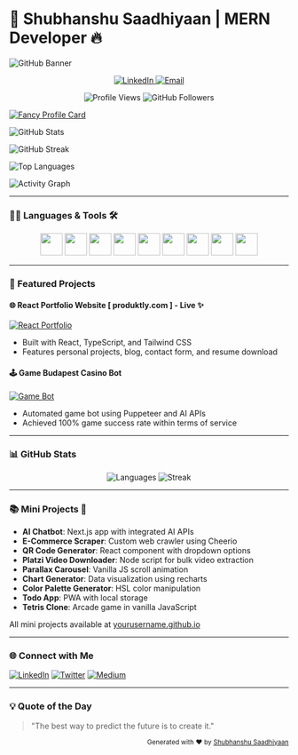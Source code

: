 # 🌟 Shubhanshu Saadhiyaan | MERN Developer 🔥
![GitHub Banner](https://raw.githubusercontent.com/CodeshShubh/assets/main/banner.svg)
<p align="center">
  <a href="https://www.linkedin.com/in/shubhanshu-saadhiyaaan-26b728269">
    <img src="https://img.shields.io/badge/LinkedIn-Connect-blue.svg?style=flat-square&logo=linkedin" alt="LinkedIn">
  </a>
  <a href="mailto:shubhanshu.saadhiyaan@gmail.com">
    <img src="https://img.shields.io/badge/Email-Contact-red.svg?style=flat-square&logo=gmail" alt="Email">
  </a>
</p>

<p align="center">
  <img src="https://komarev.com/ghpvc/?username=CodeshShubh&style=flat-square&color=blue" alt="Profile Views">
  <img src="https://img.shields.io/github/followers/CodeshShubh?style=flat-square&logo=github" alt="GitHub Followers">
</p>

[![Fancy Profile Card](https://fancy-readme-stats.vercel.app/api?username=CODESHSHUBH&theme=beach&show_icons=true&include_all_commits=true&title=Shubhanshu%Saadhiyaan&description=Your%20GitHub%20Stats)](https://github.com/max1mde/fancy-readme-stats)

![GitHub Stats](https://github-readme-stats.vercel.app/api?username=CodeshShubh&show_icons=true&theme=react&count_private=true)


![GitHub Streak](https://github-readme-streak-stats.herokuapp.com/?user=CodeshShubh&theme=react)


![Top Languages](https://github-readme-stats.vercel.app/api/top-langs/?username=CodeshShubh&layout=compact&theme=react)


![Activity Graph](https://github-readme-stats.vercel.app/api?username=CodeshShubh&show_icons=true&theme=react)

---

### 👨‍💻 Languages & Tools 🛠️
<p align="center">
  <img src="https://cdn.jsdelivr.net/gh/devicons/devicon/icons/javascript/javascript-original.svg" width="40" height="40"/>
  <img src="https://cdn.jsdelivr.net/gh/devicons/devicon/icons/typescript/typescript-original.svg" width="40" height="40"/>
  <img src="https://cdn.jsdelivr.net/gh/devicons/devicon/icons/react/react-original.svg" width="40" height="40"/>
  <img src="https://cdn.jsdelivr.net/gh/devicons/devicon/icons/nodejs/nodejs-original.svg" width="40" height="40"/>
  <img src="https://cdn.jsdelivr.net/gh/devicons/devicon/icons/mongodb/mongodb-original.svg" width="40" height="40"/>
  <img src="https://cdn.jsdelivr.net/gh/devicons/devicon/icons/express/express-original.svg" width="40" height="40"/>
  <img src="https://cdn.jsdelivr.net/gh/devicons/devicon/icons/bootstrap/bootstrap-original.svg" width="40" height="40"/>
  <img src="https://cdn.jsdelivr.net/gh/devicons/devicon/icons/redux/redux-original.svg" width="40" height="40"/>
  <img src="https://cdn.jsdelivr.net/gh/devicons/devicon/icons/postman/postman-original.svg" width="40" height="40"/>
</p>

---

### 🚀 Featured Projects
#### 🌐 **React Portfolio Website** [ produktly.com ] - Live ✨
[![React Portfolio](https://github.com/CodeshShubh/react-portfolio/blob/main/screenshot.png?raw=true)](https://produktly.com)
- Built with React, TypeScript, and Tailwind CSS
- Features personal projects, blog, contact form, and resume download

#### 🕹️ **Game Budapest Casino Bot** 
[![Game Bot](https://github.com/CodeshShubh/game-budapest-bot/blob/main/bot.gif?raw=true)](https://github.com/yourusername/game-budapest-bot)
- Automated game bot using Puppeteer and AI APIs
- Achieved 100% game success rate within terms of service

---

### 📊 GitHub Stats
<p align="center">
  <img src="https://github-readme-stats.vercel.app/api/top-langs/?CodeshShubh=CodeshShubh&layout=compact&theme=react&langs_count=10" alt="Languages">
  <img src="https://github-readme-streak-stats.herokuapp.com/?user=CodeshShubh&theme=react&exclude_days=Sunday" alt="Streak">
</p>

---

### 📚 Mini Projects 🎉
- **AI Chatbot**: Next.js app with integrated AI APIs
- **E-Commerce Scraper**: Custom web crawler using Cheerio
- **QR Code Generator**: React component with dropdown options
- **Platzi Video Downloader**: Node script for bulk video extraction
- **Parallax Carousel**: Vanilla JS scroll animation
- **Chart Generator**: Data visualization using recharts
- **Color Palette Generator**: HSL color manipulation
- **Todo App**: PWA with local storage
- **Tetris Clone**: Arcade game in vanilla JavaScript

All mini projects available at [yourusername.github.io](https://yourusername.github.io/mini-projects)

---

### 🌐 Connect with Me
[![LinkedIn](https://img.shields.io/badge/LinkedIn-Connect-blue.svg?style=flat-square&logo=linkedin)](https://www.linkedin.com/in/shubhanshu-saadhiyaaan-26b728269/) 
[![Twitter](https://img.shields.io/badge/Twitter-Follow-blue.svg?style=flat-square&logo=twitter)](https://twitter.com/saadhiyaaan) 
[![Medium](https://img.shields.io/badge/Medium-Read-orange.svg?style=flat-square&logo=medium)](https://medium.com/@yourusername)

--- 

### 💡 Quote of the Day
> "The best way to predict the future is to create it."
<p align="right"><sub>Generated with ❤️ by <a href="https://github.com/yourusername">Shubhanshu Saadhiyaan</a></sub></p>
